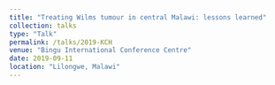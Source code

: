 ```yaml
---
title: "Treating Wilms tumour in central Malawi: lessons learned"
collection: talks
type: "Talk"
permalink: /talks/2019-KCH
venue: "Bingu International Conference Centre"
date: 2019-09-11
location: "Lilongwe, Malawi"
---
```

